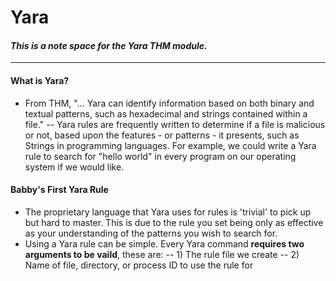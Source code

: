 # Yara
#### *This is a note space for the Yara THM module.*
---

#### What is Yara?
- From THM, "... Yara can identify information based on both binary and textual patterns, such as hexadecimal and strings contained within a file."
-- Yara rules are frequently written to determine if a file is malicious or not, based upon the features - or patterns - it presents, such as Strings in programming languages. For example, we could write a Yara rule to search for "hello world" in every program on our operating system if we would like. 

#### Babby's First Yara Rule
- The proprietary language that Yara uses for rules is 'trivial' to pick up but hard to master. This is due to the rule you set being only as effective as your understanding of the patterns you wish to search for.
- Using a Yara rule can be simple. Every Yara command **requires two arguments to be vaild**, these are:
-- 1) The rule file we create
-- 2) Name of file, directory, or process ID to use the rule for